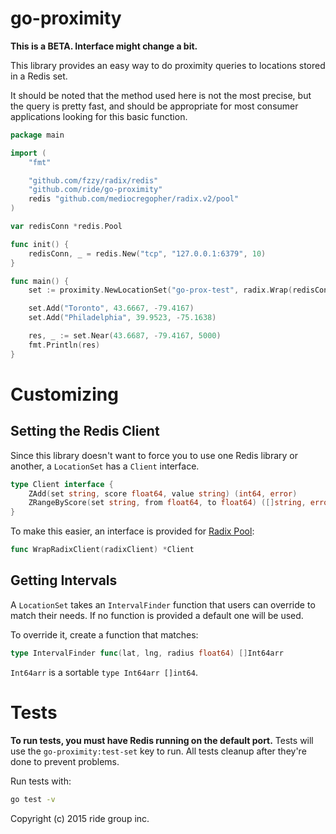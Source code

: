 # go-proximity

**This is a BETA. Interface might change a bit.**

This library provides an easy way to do proximity queries to locations stored
in a Redis set.

It should be noted that the method used here is not the most precise,
but the query is pretty fast, and should be appropriate for most consumer
applications looking for this basic function.

```go
package main

import (
	"fmt"

	"github.com/fzzy/radix/redis"
	"github.com/ride/go-proximity"
	redis "github.com/mediocregopher/radix.v2/pool"
)

var redisConn *redis.Pool

func init() {
	redisConn, _ = redis.New("tcp", "127.0.0.1:6379", 10)
}

func main() {
	set := proximity.NewLocationSet("go-prox-test", radix.Wrap(redisConn))

	set.Add("Toronto", 43.6667, -79.4167)
	set.Add("Philadelphia", 39.9523, -75.1638)

	res, _ := set.Near(43.6687, -79.4167, 5000)
	fmt.Println(res)
}
```

# Customizing

## Setting the Redis Client

Since this library doesn't want to force you to use one Redis library or another,
a `LocationSet` has a `Client` interface.

```go
type Client interface {
	ZAdd(set string, score float64, value string) (int64, error)
	ZRangeByScore(set string, from float64, to float64) ([]string, error)
}
```

To make this easier, an interface is provided for [Radix Pool][pool]:

```go
func WrapRadixClient(radixClient) *Client
```

## Getting Intervals

A `LocationSet` takes an `IntervalFinder` function that users can override to
match their needs. If no function is provided a default one will be used.

To override it, create a function that matches:

```go
type IntervalFinder func(lat, lng, radius float64) []Int64arr
```

`Int64arr` is a sortable `type Int64arr []int64`.

# Tests

**To run tests, you must have Redis running on the default port.** Tests will
use the `go-proximity:test-set` key to run. All tests cleanup after they're
done to prevent problems.

Run tests with:

```sh
go test -v
```

Copyright (c) 2015 ride group inc.

[pool]:https://godoc.org/github.com/mediocregopher/radix.v2/pool
